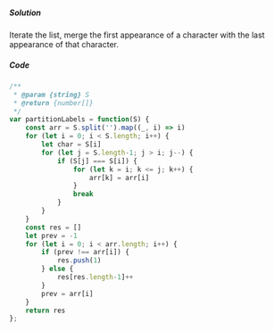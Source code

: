 ##### Solution

Iterate the list, merge the first appearance of a character with the last appearance of that character.

##### Code

```javascript
/**
 * @param {string} S
 * @return {number[]}
 */
var partitionLabels = function(S) {
    const arr = S.split('').map((_, i) => i)
    for (let i = 0; i < S.length; i++) {
        let char = S[i]
        for (let j = S.length-1; j > i; j--) {
            if (S[j] === S[i]) {
                for (let k = i; k <= j; k++) {
                    arr[k] = arr[i]
                }
                break
            }
        }
    }
    const res = []
    let prev = -1
    for (let i = 0; i < arr.length; i++) {
        if (prev !== arr[i]) {
            res.push(1)
        } else {
            res[res.length-1]++
        }
        prev = arr[i]
    }
    return res
};
```

